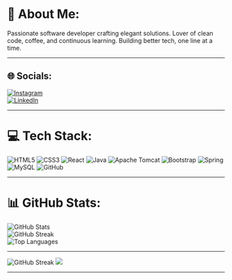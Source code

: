 # 💫 About Me:
Passionate software developer crafting elegant solutions. Lover of clean code, coffee, and continuous learning. Building better tech, one line at a time.

---

## 🌐 Socials:
[![Instagram](https://img.shields.io/badge/Instagram-%23E4405F.svg?logo=Instagram&logoColor=white)](https://instagram.com/_rajnish_07)  
[![LinkedIn](https://img.shields.io/badge/LinkedIn-%230077B5.svg?logo=linkedin&logoColor=white)](https://linkedin.com/in/rajnish-j)  

---

# 💻 Tech Stack:
![HTML5](https://img.shields.io/badge/html5-%23E34F26.svg?style=for-the-badge&logo=html5&logoColor=white) 
![CSS3](https://img.shields.io/badge/css3-%231572B6.svg?style=for-the-badge&logo=css3&logoColor=white) 
![React](https://img.shields.io/badge/react-%2320232a.svg?style=for-the-badge&logo=react&logoColor=%2361DAFB) 
![Java](https://img.shields.io/badge/java-%23ED8B00.svg?style=for-the-badge&logo=openjdk&logoColor=white) 
![Apache Tomcat](https://img.shields.io/badge/apache%20tomcat-%23F8DC75.svg?style=for-the-badge&logo=apache-tomcat&logoColor=black) 
![Bootstrap](https://img.shields.io/badge/bootstrap-%238511FA.svg?style=for-the-badge&logo=bootstrap&logoColor=white) 
![Spring](https://img.shields.io/badge/spring-%236DB33F.svg?style=for-the-badge&logo=spring&logoColor=white) 
![MySQL](https://img.shields.io/badge/mysql-4479A1.svg?style=for-the-badge&logo=mysql&logoColor=white) 
![GitHub](https://img.shields.io/badge/github-%23121011.svg?style=for-the-badge&logo=github&logoColor=white)

---

# 📊 GitHub Stats:
![GitHub Stats](https://github-readme-stats.vercel.app/api?username=Rajnish-J&theme=dark&hide_border=false&include_all_commits=true&count_private=true)  
![GitHub Streak](https://github-readme-streak-stats.herokuapp.com/?user=Rajnish-J&theme=dark&hide_border=false)  
![Top Languages](https://github-readme-stats.vercel.app/api/top-langs/?username=Rajnish-J&theme=dark&hide_border=false&include_all_commits=true&count_private=true&layout=compact)  

---
![GitHub Streak](https://streak-stats.demolab.com?user=Rajnish-J&theme=dark&hide_border=false)
[![](https://visitcount.itsvg.in/api?id=Rajnish-J&icon=0&color=0)](https://visitcount.itsvg.in)

---


